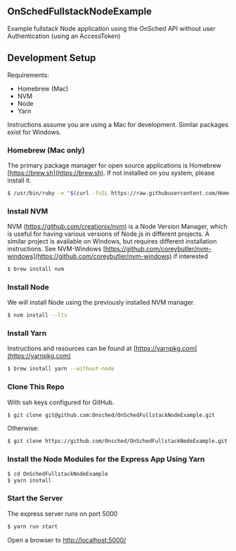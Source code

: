 OnSchedFullstackNodeExample
-----

Example fullstack Node application using the OnSched API without user Authentication (using an AccessToken)

## Development Setup
Requirements:
- Homebrew (Mac)
- NVM
- Node
- Yarn

Instructions assume you are using a Mac for development. 
Similar packages exist for Windows.

### Homebrew (Mac only)
The primary package manager for open source applications is 
Homebrew [https://brew.sh](https://brew.sh).  If not installed on you system, 
please install it.

```bash
$ /usr/bin/ruby -e "$(curl -fsSL https://raw.githubusercontent.com/Homebrew/install/master/install)"
```

### Install NVM
NVM (https://github.com/creationix/nvm) is a Node Version 
Manager, which is useful for having various versions of 
Node.js in different projects.  A similar project is 
available on Windows, but requires different installation 
instructions.  See NVM-Windows 
[https://github.com/coreybutler/nvm-windows](https://github.com/coreybutler/nvm-windows) if interested

```bash
$ brew install nvm
```

### Install Node
We will install Node using the previously installed NVM manager.

```bash
$ nvm install --lts
```

### Install Yarn 
Instructions and resources can be found at [https://yarnpkg.com](https://yarnpkg.com)

```bash
$ brew install yarn --without-node
```

### Clone This Repo
With ssh keys configured for GitHub.

```bash 
$ git clone git@github.com:Onsched/OnSchedFullstackNodeExample.git 
```

Otherwise:
```bash
$ git clone https://github.com/Onsched/OnSchedFullstackNodeExample.git
```

### Install the Node Modules for the Express App Using Yarn
```bash
$ cd OnSchedFullstackNodeExample
$ yarn install
```

### Start the Server
The express server runs on port 5000

```bash
$ yarn run start
```

Open a browser to [http://localhost:5000/](http://localhost:5000)

